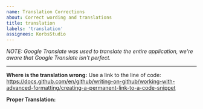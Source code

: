 ```yaml
---
name: Translation Corrections
about: Correct wording and translations
title: translation
labels: 'translation'
assignees: KorbsStudio
---
```


*NOTE: Google Translate was used to translate the entire application, we're aware that Google Translate isn't perfect.*
___________________________
**Where is the translation wrong:**
Use a link to the line of code: https://docs.github.com/en/github/writing-on-github/working-with-advanced-formatting/creating-a-permanent-link-to-a-code-snippet

**Proper Translation:**
